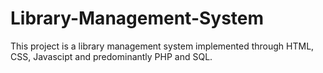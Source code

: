 # Library-Management-System
This project is a library management system implemented through HTML, CSS, Javascipt and predominantly PHP and SQL.
